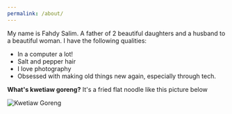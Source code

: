 ```yaml
---
permalink: /about/
---
```


My name is Fahdy Salim. A father of 2 beautiful daughters and a husband to a beautiful woman. I have the following qualities:

- In a computer a lot! 
- Salt and pepper hair
- I love photography
- Obsessed with making old things new again, especially through tech.

**What's kwetiaw goreng?**
It's a fried flat noodle like this picture below

![Kwetiaw Goreng](https://user-images.githubusercontent.com/56542674/99329711-e549e300-28d2-11eb-85fe-70ed3f288ef5.jpg)
